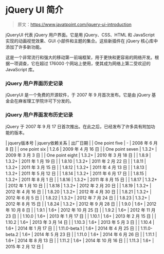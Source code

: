 # jQuery UI 简介

> 原文：<https://www.javatpoint.com/jquery-ui-introduction>

jQueryUI 代表 jQuery 用户界面。它是用 jQuery、CSS、HTML 和 JavaScript 实现的动画视觉效果、GUI 小部件和主题的集合。这些新插件在 jQuery 核心库中添加了许多新功能。

这是一个非常流行和强大的移动第一前端框架，用于更快和更容易的网络开发。根据一项调查，它在超过 176000 个网站上使用，使其成为网络上第二受欢迎的 JavaScript 库。

### jQuery 用户界面历史记录

jQueryUI 是一个免费的开源软件，于 2007 年 9 月首次发布。它是由 jQuery 基金会在麻省理工学院许可下分发的。

### jQuery 用户界面发布历史记录

jQuery 于 2007 年 9 月 17 日首次推出。在此之后，已经发布了许多具有附加功能的版本。

| jquery版本号 | jquery依赖关系 | 出厂日期 |
| One point five | - | 2008 年 6 月 8 日 |
| one point six | 1.2.6 | 2009 年 4 月 16 日 |
| One point seven | 1.3.2+ | 2009 年 3 月 3 日 |
| One point eight | 1.3.2+ | 2010 年 3 月 18 日 |
| 1.8.9 | 1.3.2+ | 2011 年 1 月 19 日 |
| 1.8.10 | 1.3.2+ | 2011 年 2 月 22 日 |
| 1.8.11 | 1.3.2+ | 2011 年 3 月 15 日 |
| 1.8.12 | 1.3.2+ | 2011 年 4 月 13 日 |
| 1.8.13 | 1.3.2+ | 2011 年 5 月 12 日 |
| 1.8.14 | 1.3.2+ | 2011 年 6 月 17 日 |
| 1.8.15 | 1.3.2+ | 2011 年 8 月 1 日 |
| 1.8.16 | 1.3.2+ | 2011 年 8 月 15 日 |
| 1.8.17 | 1.3.2+ | 2012 年 1 月 10 日 |
| 1.8.18 | 1.3.2+ | 2012 年 2 月 20 日 |
| 1.8.19 | 1.3.2+ | 2012 年 4 月 16 日 |
| 1.8.20 | 1.3.2+ | 2012 年 4 月 30 日 |
| 1.8.21 | 1.3.2+ | 2012 年 6 月 5 日 |
| 1.8.22 | 1.3.2+ | 2012 年 7 月 24 日 |
| 1.8.23 | 1.3.2+ | 2012 年 8 月 15 日 |
| 1.8.24 | 1.3.2+ | 2012 年 9 月 28 日 |
| 1.9.0 | 1.6+ | 2012 年 10 月 8 日 |
| 1.9.1 | 1.6+ | 2012 年 10 月 25 日 |
| 1.9.2 | 1.6+ | 2012 年 11 月 23 日 |
| 1.10.0 | 1.6+ | 2013 年 1 月 17 日 |
| 1.10.1 | 1.6+ | 2013 年 2 月 15 日 |
| 1.10.2 | 1.6+ | 2013 年 3 月 14 日 |
| 1.10.3 | 1.6+ | 2013 年 5 月 3 日 |
| 1.10.4 | 1.6+ | 2014 年 1 月 17 日 |
| 1.11.0-beta.1 | 1.6+ | 2014 年 4 月 25 日 |
| 1.11.0-beta.2 | 1.6+ | 2014 年 5 月 23 日 |
| 1.11.0 | 1.6+ | 2014 年 6 月 26 日 |
| 1.11.1 | 1.6+ | 2014 年 8 月 13 日 |
| 1.11.2 | 1.6+ | 2014 年 10 月 16 日 |
| 1.11.3 | 1.6+ | 2015 年 2 月 12 日 |